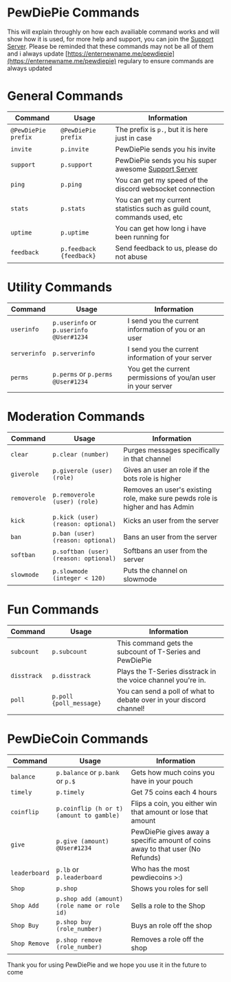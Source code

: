 

# PewDiePie Commands

This will explain throughly on how each availiable command works and will show how it is used, for more help and support, you can 
join the [Support Server](https://discord.gg/vtJJmWQ). Please be reminded that these commands may not be all of them and i always update [https://enternewname.me/pewdiepie](https://enternewname.me/pewdiepie) regulary to ensure commands are always updated



# General Commands


| Command             | Usage                   | Information                                                                        |
| ------------------- | ----------------------- | ---------------------------------------------------------------------------------- |
| `@PewDiePie prefix` | `@PewDiePie prefix`     | The prefix is `p.`, but it is here just in case                                    |
| `invite`            | `p.invite`              | PewDiePie sends you his invite                                                     |
| `support`           | `p.support`             | PewDiePie sends you his super awesome [Support Server](https://discord.gg/vtJJmWQ) |
| `ping`              | `p.ping`                | You can get my speed of the discord websocket connection                           |
| `stats`             | `p.stats`               | You can get my current statistics such as guild count, commands used, etc          |
| `uptime`            | `p.uptime`              | You can get how long i have been running for                                       |
| `feedback`          | `p.feedback {feedback}` | Send feedback to us, please do not abuse                                           |

# Utility Commands 

| Command      | Usage                                   | Information                                                   |
| ------------ | --------------------------------------- | ------------------------------------------------------------- |
| `userinfo`   | `p.userinfo` or `p.userinfo @User#1234` | I send you the current information of you or an user          |
| `serverinfo` | `p.serverinfo`                          | I send you the current information of your server             |
| `perms`      | `p.perms` or `p.perms @User#1234`       | You get the current permissions of you/an user in your server |

# Moderation Commands

| Command      | Usage                                 | Information                                                                   |
| ------------ | ------------------------------------- | ----------------------------------------------------------------------------- |
| `clear`      | `p.clear (number)`                    | Purges messages specifically in that channel                                  |
| `giverole`   | `p.giverole (user) (role)`            | Gives an user an role if the bots role is higher                              |
| `removerole` | `p.removerole (user) (role)`          | Removes an user's existing role, make sure pewds role is higher and has Admin |
| `kick`       | `p.kick (user) (reason: optional)`    | Kicks an user from the server                                                 |
| `ban`        | `p.ban (user) (reason: optional)`     | Bans an user from the server                                                  |
| `softban`    | `p.softban (user) (reason: optional)` | Softbans an user from the server                                              |
| `slowmode`   | `p.slowmode (integer < 120)`          | Puts the channel on slowmode                                                  |



# Fun Commands

| Command    | Usage                   | Information                                                         |
| ---------- | ----------------------- | ------------------------------------------------------------------- |
| `subcount` | `p.subcount`            | This command gets the subcount of T-Series and PewDiePie            |
| `disstrack`| `p.disstrack`           | Plays the T-Series disstrack in the voice channel you're in.
| `poll`     | `p.poll {poll_message}` | You can send a poll of what to debate over in your discord channel! |


# PewDieCoin Commands

| Command       | Usage                                        | Information                                                                    |
| ------------- | -------------------------------------------- | ------------------------------------------------------------------------------ |
| `balance`     | `p.balance` or `p.bank` or `p.$`             | Gets how much coins you have in your pouch                                     |
| `timely`      | `p.timely`                                   | Get 75 coins each 4 hours                                                      |
| `coinflip`    | `p.coinflip (h or t) (amount to gamble)`     | Flips a coin, you either win that amount or lose that amount                   |
| `give`        | `p.give (amount) @User#1234`                 | PewDiePie gives away a specific amount of coins away to that user (No Refunds) |
| `leaderboard` | `p.lb` or `p.leaderboard`                    | Who has the most pewdiecoins >:)                                               |
| `Shop`        | `p.shop`                                     | Shows you roles for sell                                                       |
| `Shop Add`    | `p.shop add (amount) (role name or role id)` | Sells a role to the Shop                                                       |
| `Shop Buy`    | `p.shop buy (role_number)`                   | Buys an role off the shop                                                      |
| `Shop Remove` | `p.shop remove (role_number)`                | Removes a role off the shop                                                    |


Thank you for using PewDiePie and we hope you use it in the future to come
